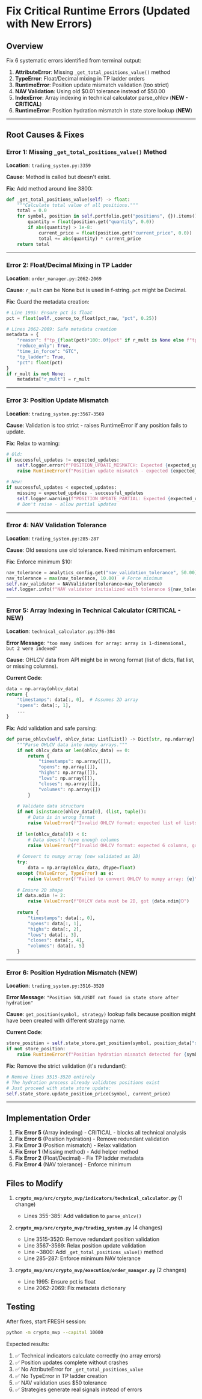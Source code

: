 # Fix Critical Runtime Errors (Updated with New Errors)

## Overview

Fix 6 systematic errors identified from terminal output:

1. **AttributeError**: Missing `_get_total_positions_value()` method
2. **TypeError**: Float/Decimal mixing in TP ladder orders
3. **RuntimeError**: Position update mismatch validation (too strict)
4. **NAV Validation**: Using old $0.01 tolerance instead of $50.00
5. **IndexError**: Array indexing in technical calculator parse_ohlcv (**NEW - CRITICAL**)
6. **RuntimeError**: Position hydration mismatch in state store lookup (**NEW**)

---

## Root Causes & Fixes

### Error 1: Missing `_get_total_positions_value()` Method

**Location**: `trading_system.py:3359`

**Cause**: Method is called but doesn't exist.

**Fix**: Add method around line 3800:

```python
def _get_total_positions_value(self) -> float:
    """Calculate total value of all positions."""
    total = 0.0
    for symbol, position in self.portfolio.get("positions", {}).items():
        quantity = float(position.get("quantity", 0.0))
        if abs(quantity) > 1e-8:
            current_price = float(position.get("current_price", 0.0))
            total += abs(quantity) * current_price
    return total
```

---

### Error 2: Float/Decimal Mixing in TP Ladder

**Location**: `order_manager.py:2062-2069`

**Cause**: `r_mult` can be None but is used in f-string. `pct` might be Decimal.

**Fix**: Guard the metadata creation:

```python
# Line 1995: Ensure pct is float
pct = float(self._coerce_to_float(pct_raw, "pct", 0.25))

# Lines 2062-2069: Safe metadata creation
metadata = {
    "reason": f"tp_{float(pct)*100:.0f}pct" if r_mult is None else f"tp_{r_mult}R_{float(pct)*100:.0f}pct",
    "reduce_only": True,
    "time_in_force": "GTC",
    "tp_ladder": True,
    "pct": float(pct)
}
if r_mult is not None:
    metadata["r_mult"] = r_mult
```

---

### Error 3: Position Update Mismatch

**Location**: `trading_system.py:3567-3569`

**Cause**: Validation is too strict - raises RuntimeError if any position fails to update.

**Fix**: Relax to warning:

```python
# Old:
if successful_updates != expected_updates:
    self.logger.error(f"POSITION_UPDATE_MISMATCH: Expected {expected_updates} updates, completed {successful_updates}")
    raise RuntimeError(f"Position update mismatch - expected {expected_updates}, got {successful_updates}")

# New:
if successful_updates < expected_updates:
    missing = expected_updates - successful_updates
    self.logger.warning(f"POSITION_UPDATE_PARTIAL: Expected {expected_updates} updates, completed {successful_updates} ({missing} failed)")
    # Don't raise - allow partial updates
```

---

### Error 4: NAV Validation Tolerance

**Location**: `trading_system.py:285-287`

**Cause**: Old sessions use old tolerance. Need minimum enforcement.

**Fix**: Enforce minimum $10:

```python
nav_tolerance = analytics_config.get("nav_validation_tolerance", 50.00)
nav_tolerance = max(nav_tolerance, 10.00)  # Force minimum
self.nav_validator = NAVValidator(tolerance=nav_tolerance)
self.logger.info(f"NAV validator initialized with tolerance ${nav_tolerance:.2f} (minimum $10.00)")
```

---

### Error 5: Array Indexing in Technical Calculator (CRITICAL - NEW)

**Location**: `technical_calculator.py:376-384`

**Error Message**: `"too many indices for array: array is 1-dimensional, but 2 were indexed"`

**Cause**: OHLCV data from API might be in wrong format (list of dicts, flat list, or missing columns).

**Current Code**:
```python
data = np.array(ohlcv_data)
return {
    "timestamps": data[:, 0],  # Assumes 2D array
    "opens": data[:, 1],
    ...
}
```

**Fix**: Add validation and safe parsing:

```python
def parse_ohlcv(self, ohlcv_data: List[List]) -> Dict[str, np.ndarray]:
    """Parse OHLCV data into numpy arrays."""
    if not ohlcv_data or len(ohlcv_data) == 0:
        return {
            "timestamps": np.array([]),
            "opens": np.array([]),
            "highs": np.array([]),
            "lows": np.array([]),
            "closes": np.array([]),
            "volumes": np.array([])
        }
    
    # Validate data structure
    if not isinstance(ohlcv_data[0], (list, tuple)):
        # Data is in wrong format
        raise ValueError(f"Invalid OHLCV format: expected list of lists, got {type(ohlcv_data[0])}")
    
    if len(ohlcv_data[0]) < 6:
        # Data doesn't have enough columns
        raise ValueError(f"Invalid OHLCV format: expected 6 columns, got {len(ohlcv_data[0])}")
    
    # Convert to numpy array (now validated as 2D)
    try:
        data = np.array(ohlcv_data, dtype=float)
    except (ValueError, TypeError) as e:
        raise ValueError(f"Failed to convert OHLCV to numpy array: {e}")
    
    # Ensure 2D shape
    if data.ndim != 2:
        raise ValueError(f"OHLCV data must be 2D, got {data.ndim}D")
    
    return {
        "timestamps": data[:, 0],
        "opens": data[:, 1],
        "highs": data[:, 2],
        "lows": data[:, 3],
        "closes": data[:, 4],
        "volumes": data[:, 5]
    }
```

---

### Error 6: Position Hydration Mismatch (NEW)

**Location**: `trading_system.py:3516-3520`

**Error Message**: `"Position SOL/USDT not found in state store after hydration"`

**Cause**: `get_position(symbol, strategy)` lookup fails because position might have been created with different strategy name.

**Current Code**:
```python
store_position = self.state_store.get_position(symbol, position_data["strategy"])
if not store_position:
    raise RuntimeError(f"Position hydration mismatch detected for {symbol} - cycle aborted")
```

**Fix**: Remove the strict validation (it's redundant):

```python
# Remove lines 3515-3520 entirely
# The hydration process already validates positions exist
# Just proceed with state store update:
self.state_store.update_position_price(symbol, current_price)
```

---

## Implementation Order

1. **Fix Error 5** (Array indexing) - CRITICAL - blocks all technical analysis
2. **Fix Error 6** (Position hydration) - Remove redundant validation
3. **Fix Error 3** (Position mismatch) - Relax validation
4. **Fix Error 1** (Missing method) - Add helper method
5. **Fix Error 2** (Float/Decimal) - Fix TP ladder metadata
6. **Fix Error 4** (NAV tolerance) - Enforce minimum

## Files to Modify

1. **`crypto_mvp/src/crypto_mvp/indicators/technical_calculator.py`** (1 change)
   - Lines 355-385: Add validation to `parse_ohlcv()`

2. **`crypto_mvp/src/crypto_mvp/trading_system.py`** (4 changes)
   - Line 3515-3520: Remove redundant position validation
   - Line 3567-3569: Relax position update validation
   - Line ~3800: Add `_get_total_positions_value()` method
   - Line 285-287: Enforce minimum NAV tolerance

3. **`crypto_mvp/src/crypto_mvp/execution/order_manager.py`** (2 changes)
   - Line 1995: Ensure pct is float
   - Line 2062-2069: Fix metadata dictionary

## Testing

After fixes, start FRESH session:
```bash
python -m crypto_mvp --capital 10000
```

Expected results:
1. ✅ Technical indicators calculate correctly (no array errors)
2. ✅ Position updates complete without crashes
3. ✅ No AttributeError for `_get_total_positions_value`
4. ✅ No TypeError in TP ladder creation
5. ✅ NAV validation uses $50 tolerance
6. ✅ Strategies generate real signals instead of errors
